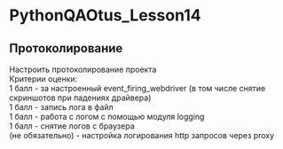 # PythonQAOtus_Lesson14

## Протоколирование
Настроить протоколирование проекта\
Критерии оценки:\
1 балл - за настроенный event_firing_webdriver (в том числе снятие скриншотов при падениях драйвера)\
1 балл - запись лога в файл\
1 балл - работа с логом с помощью модуля logging\
1 балл - снятие логов с браузера\
(не обязательно) - настройка логирования http запросов через proxy
